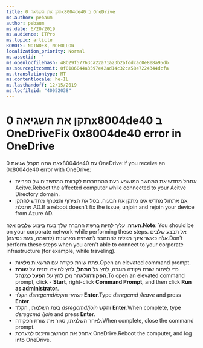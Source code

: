 ```yaml
---
title: תקן את השגיאה 0x8004de40 ב OneDrive
ms.author: pebaum
author: pebaum
ms.date: 6/20/2019
ms.audience: ITPro
ms.topic: article
ROBOTS: NOINDEX, NOFOLLOW
localization_priority: Normal
ms.assetid: ''
ms.openlocfilehash: 48b29f57763ca22a71a23b2afddcac0e8e8a95db
ms.sourcegitcommit: 0f0186044a3597e42ad14c32ca58e7224344dcfa
ms.translationtype: MT
ms.contentlocale: he-IL
ms.lasthandoff: 12/15/2019
ms.locfileid: "40052038"
---
```

# <a name="fix-0x8004de40-error-in-onedrive"></a><span data-ttu-id="2e995-102">תקן את השגיאה 0x8004de40 ב OneDrive</span><span class="sxs-lookup"><span data-stu-id="2e995-102">Fix 0x8004de40 error in OneDrive</span></span>

<span data-ttu-id="2e995-103">אם אתה מקבל שגיאת 0x8004de40 עם OneDrive:</span><span class="sxs-lookup"><span data-stu-id="2e995-103">If you receive an 0x8004de40 error with OneDrive:</span></span>

- <span data-ttu-id="2e995-104">אתחל מחדש את המחשב המושפע בעת ההתחברות לקבוצת המחשבים של ספריית Acitve.</span><span class="sxs-lookup"><span data-stu-id="2e995-104">Reboot the affected computer while connected to your Acitve Directory domain.</span></span>
- <span data-ttu-id="2e995-105">אם אתחול מחדש אינו מתקן את הבעיה, בטל את הצירוף והצטרף מחדש להתקן מתכלת AD.</span><span class="sxs-lookup"><span data-stu-id="2e995-105">If a reboot doesn't fix the issue, unjoin and rejoin your device from Azure AD.</span></span> 

<span data-ttu-id="2e995-106">**הערה**: עליך להיות ברשת החברה שלך בעת ביצוע שלבים אלה.</span><span class="sxs-lookup"><span data-stu-id="2e995-106">**Note**: You should be on your corporate network while performing these steps.</span></span> <span data-ttu-id="2e995-107">אל תבצע שלבים אלה כאשר אינך מצליח להתחבר לתשתית הארגונית (לדוגמה, בעת נסיעה).</span><span class="sxs-lookup"><span data-stu-id="2e995-107">Don't perform these steps when you aren't able to connect to your corporate infrastructure (for example, while traveling).</span></span> 

- <span data-ttu-id="2e995-108">פתח שורת פקודה עם הרשאות מלאות.</span><span class="sxs-lookup"><span data-stu-id="2e995-108">Open an elevated command prompt.</span></span> 
- <span data-ttu-id="2e995-109">כדי לפתוח שורת פקודה מוגבה, לחץ על **התחל**, לחץ לחיצה ימנית על **שורת הפקודה**ולאחר מכן לחץ על **הפעל כמנהל**.</span><span class="sxs-lookup"><span data-stu-id="2e995-109">To open an elevated command prompt, click - **Start**, right-click **Command Prompt**, and then click **Run as administrator**.</span></span>
- <span data-ttu-id="2e995-110">הקלד *dsregcmd/השאר* והקש **Enter**.</span><span class="sxs-lookup"><span data-stu-id="2e995-110">Type *dsregcmd /leave* and press **Enter**.</span></span>
- <span data-ttu-id="2e995-111">בעת השלמתו, הקלד *dsregcmd/join* והקש **Enter**.</span><span class="sxs-lookup"><span data-stu-id="2e995-111">When complete, type *dsregcmd /join* and press **Enter**.</span></span>
- <span data-ttu-id="2e995-112">לאחר השלמתו, סגור את שורת הפקודה.</span><span class="sxs-lookup"><span data-stu-id="2e995-112">When complete, close the command prompt.</span></span>
- <span data-ttu-id="2e995-113">אתחל את המחשב והיכנס למערכת OneDrive.</span><span class="sxs-lookup"><span data-stu-id="2e995-113">Reboot the computer, and log into OneDrive.</span></span>